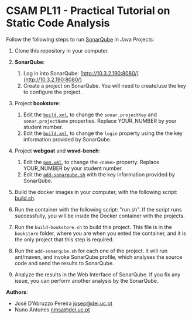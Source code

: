 # CSAM PL11 - Practical Tutorial on Static Code Analysis


Follow the following steps to run [SonarQube](https://www.sonarqube.org) in Java Projects:

1. Clone this repository in your computer.

2. **SonarQube**:
    1. Log in into SonarQube: [http://10.3.2.190:8080/](http://10.3.2.190:8080/)
    2. Create a project on SonarQube. You will need to create/use the key to configure the project.

3. Project **bookstore**:
    1. Edit the [`build.xml`](bookstore/build.xml), to change the `sonar.projectKey` and `sonar.projectName` properties. Replace YOUR_NUMBER by your student number.
    2. Edit the [`build.xml`](bookstore/build.xml), to change the `login` property using the the key information provided by SonarQube.

4. Project **webgoat** and **wsvd-bench**:
    1. Edit the [`pom.xml`](webgoat/pom.xml), to change the `<name>` property. Replace YOUR_NUMBER by your student number.
    2. Edit the [`add-sonarqube.sh`](webgoat/add-sonarqube.sh) with the key information provided by SonarQube.


5. Build the docker images in your computer, with the following script: [build.sh](build.sh). 
6. Run the container with the following script: "run.sh". If the script runs successfully, you will be inside the Docker container with the projects.
7. Run the `build-bookstore.sh` to build this project. This file is in the `bookstore` folder, where you are when you ented the container, and it is the only project that this step is required.
8. Run the `add-sonarqube.sh` for each one of the project. It will run ant/maven, and invoke SonarQube profile, which analyses the source code and send the results to SonarQube.
9. Analyze the results in the Web Interface of SonarQube. If you fix any issue, you can perform another analysis by the SonarQube.


**Authors**:

* José D'Abruzzo Pereira <josep@dei.uc.pt>
* Nuno Antunes <nmsa@dei.uc.pt>
